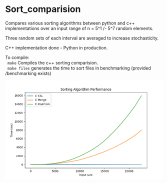 # Sort_comparision
Compares various sorting algorithms between python and c++ implementations
over an input range of n = 5^1 /- 5^7 random elements.

Three random sets of each interval are averaged to increase stochasticity.  
  
C++ implementation done \- Python in production.  


To compile:  
    ``` make``` Compiles the c++ sorting comparision.  
    ``` make files``` generates the time to sort files in benchmarking (provided /benchmarking exists)
    
   ![Fig 1. C++ Sort comparision. ](https://github.com/Pokemonpower92/Sort_comparision/blob/master/graphs/Figure_2.png)
